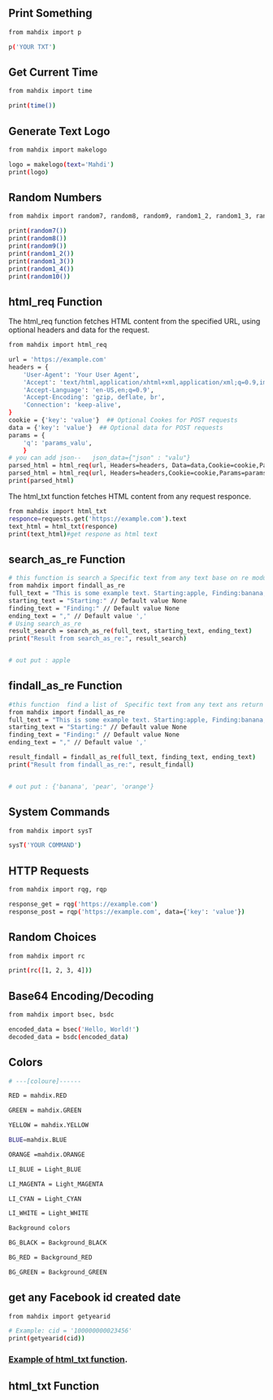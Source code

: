 ## Print Something

```bash
from mahdix import p

p('YOUR TXT')
```

## Get Current Time

```bash
from mahdix import time

print(time())
```

## Generate Text Logo

```bash
from mahdix import makelogo

logo = makelogo(text='Mahdi')
print(logo)
```

## Random Numbers

```bash
from mahdix import random7, random8, random9, random1_2, random1_3, random1_4, random10

print(random7())
print(random8())
print(random9())
print(random1_2())
print(random1_3())
print(random1_4())
print(random10())
```

## html_req Function

The html_req function fetches HTML content from the specified URL, using optional headers and data for the request.

```bash
from mahdix import html_req

url = 'https://example.com'
headers = {
    'User-Agent': 'Your User Agent',
    'Accept': 'text/html,application/xhtml+xml,application/xml;q=0.9,image/webp,image/apng,*/*;q=0.8',
    'Accept-Language': 'en-US,en;q=0.9',
    'Accept-Encoding': 'gzip, deflate, br',
    'Connection': 'keep-alive',
}
cookie = {'key': 'value'}  ## Optional Cookes for POST requests
data = {'key': 'value'}  ## Optional data for POST requests
params = {
    'q': 'params_valu',
    }
# you can add json--   json_data={"json" : "valu"}
parsed_html = html_req(url, Headers=headers, Data=data,Cookie=cookie,Params=params) ## data for POST requests 
parsed_html = html_req(url, Headers=headers,Cookie=cookie,Params=params) ##  for Get requests 
print(parsed_html)
```


The html_txt function fetches HTML content from any request responce.

```bash
from mahdix import html_txt
responce=requests.get('https://example.com').text
text_html = html_txt(responce)
print(text_html)#get respone as html text
```


## search_as_re Function
```bash
# this function is search a Specific text from any text base on re moduls
from mahdix import findall_as_re
full_text = "This is some example text. Starting:apple, Finding:banana, Finding:orange, Ending:grape, Finding:pear,"// Default value None
starting_text = "Starting:" // Default value None
finding_text = "Finding:" // Default value None
ending_text = "," // Default value ','
# Using search_as_re
result_search = search_as_re(full_text, starting_text, ending_text)
print("Result from search_as_re:", result_search)


# out put : apple

```



## findall_as_re Function
```bash
#this function  find a list of  Specific text from any text ans return
from mahdix import findall_as_re
full_text = "This is some example text. Starting:apple, Finding:banana, Finding:orange, Ending:grape, Finding:pear,"// Default value None
starting_text = "Starting:" // Default value None
finding_text = "Finding:" // Default value None
ending_text = "," // Default value ','

result_findall = findall_as_re(full_text, finding_text, ending_text)
print("Result from findall_as_re:", result_findall)


# out put : {'banana', 'pear', 'orange'}
```

## System Commands

```bash
from mahdix import sysT

sysT('YOUR COMMAND')
```

## HTTP Requests

```bash
from mahdix import rqg, rqp

response_get = rqg('https://example.com')
response_post = rqp('https://example.com', data={'key': 'value'})
```

## Random Choices

```bash
from mahdix import rc

print(rc([1, 2, 3, 4]))

```

## Base64 Encoding/Decoding

```bash
from mahdix import bsec, bsdc

encoded_data = bsec('Hello, World!')
decoded_data = bsdc(encoded_data)
```



## Colors

```bash
# ---[coloure]------

RED = mahdix.RED

GREEN = mahdix.GREEN

YELLOW = mahdix.YELLOW

BLUE=mahdix.BLUE

ORANGE =mahdix.ORANGE

LI_BLUE = Light_BLUE

LI_MAGENTA = Light_MAGENTA

LI_CYAN = Light_CYAN

LI_WHITE = Light_WHITE

Background colors

BG_BLACK = Background_BLACK

BG_RED = Background_RED

BG_GREEN = Background_GREEN 

```

## get any Facebook id created date

```bash
from mahdix import getyearid

# Example: cid = '100000000023456'
print(getyearid(cid))
```



### [Example of  html_txt function](https://github.com/Shuvo-BBHH/mahdix/tree/main/html_txt).

## html_txt Function
